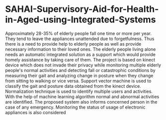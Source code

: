 # SAHAI-Supervisory-Aid-for-Health-in-Aged-using-Integrated-Systems
Approximately 28-35% of elderly people fall one time or more per year. They tend to leave the appliances unattended due to forgetfulness. Thus there is a need to provide help to elderly people as well as provide necessary information to their loved ones. The elderly people living alone needs an automatic integrated solution as a support which would provide homely assistance by taking care of them. The project is based on kinect device which does not invade their privacy while monitoring multiple elderly people's normal activities and detecting fall or catastrophic conditions by measuring their gait and analyzing change in posture when they change from sitting to walking or vice versa. Support vector machine is used to classify the gait and posture data obtained from the kinect device. Normalization technique is used to identify multiple users and activities. With the help of machine learning algorithm normal and abnormal activities are identified. The proposed system also informs concerned person in the case of any emergency. Monitoring the status of usage of electronic appliances is also considered
